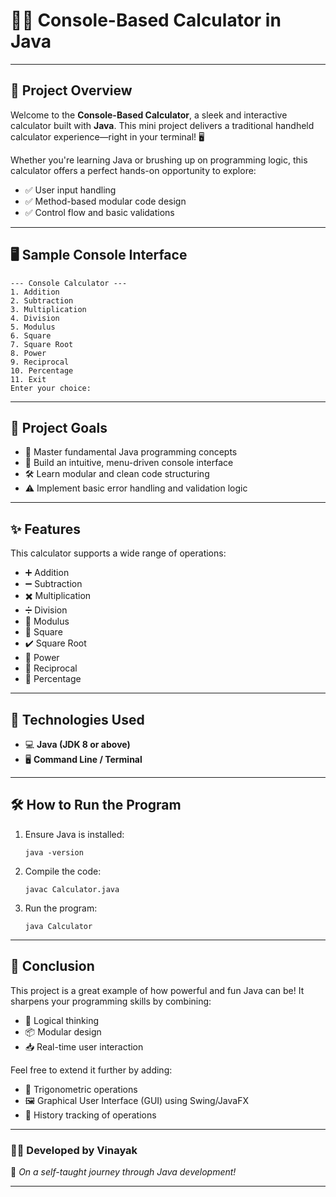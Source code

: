 # 🔢✨ Console-Based Calculator in Java

---

## 🚀 Project Overview

Welcome to the **Console-Based Calculator**, a sleek and interactive calculator built with **Java**. This mini project delivers a traditional handheld calculator experience—right in your terminal! 🖥️

Whether you're learning Java or brushing up on programming logic, this calculator offers a perfect hands-on opportunity to explore:

- ✅ User input handling
- ✅ Method-based modular code design
- ✅ Control flow and basic validations

---

## 🖥️ Sample Console Interface

```
--- Console Calculator ---
1. Addition
2. Subtraction
3. Multiplication
4. Division
5. Modulus
6. Square
7. Square Root
8. Power
9. Reciprocal
10. Percentage
11. Exit
Enter your choice:
```

---

## 🎯 Project Goals

- 🧠 Master fundamental Java programming concepts  
- 🧩 Build an intuitive, menu-driven console interface  
- 🛠️ Learn modular and clean code structuring  
- ⚠️ Implement basic error handling and validation logic  

---

## ✨ Features

This calculator supports a wide range of operations:

- ➕ Addition  
- ➖ Subtraction  
- ✖️ Multiplication  
- ➗ Division  
- 🧮 Modulus  
- 🔲 Square  
- ✔️ Square Root  
- 🔼 Power  
- 🔁 Reciprocal  
- 🎯 Percentage

---

## 🧰 Technologies Used

- 💻 **Java (JDK 8 or above)**  
- 🖥️ **Command Line / Terminal**

---

## 🛠️ How to Run the Program

1. Ensure Java is installed:  
   ```
   java -version
   ```

2. Compile the code:  
   ```
   javac Calculator.java
   ```

3. Run the program:  
   ```
   java Calculator
   ```

---

## 📝 Conclusion

This project is a great example of how powerful and fun Java can be! It sharpens your programming skills by combining:

- 🔄 Logical thinking
- 📦 Modular design
- 📥 Real-time user interaction

Feel free to extend it further by adding:

- 📐 Trigonometric operations  
- 🖼️ Graphical User Interface (GUI) using Swing/JavaFX  
- 📜 History tracking of operations  

---

### 👨‍💻 Developed by **Vinayak**  
📘 *On a self-taught journey through Java development!*

---